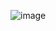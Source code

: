 ![image](https://cloud.githubusercontent.com/assets/25205277/22215282/64abab74-e160-11e6-985a-78b1c141a550.png)
